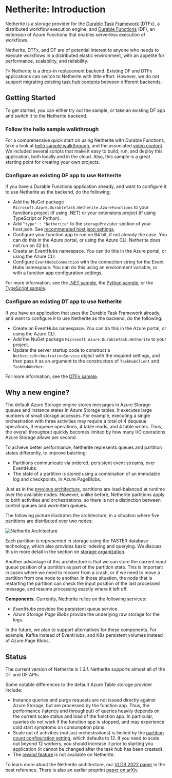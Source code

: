 # Netherite: Introduction

Netherite is a storage provider for the [Durable Task Framework](https://github.com/Azure/durabletask/) (DTFx), a distributed workflow execution engine, and
[Durable Functions](https://github.com/Azure/azure-functions-durable-extension) (DF), an extension of Azure Functions that enables serverless execution of workflows.

Netherite, DTFx, and DF are of potential interest to anyone who needs to execute workflows in a distributed elastic environment, with an appetite for performance, scalability, and reliability.

?> Netherite is a drop-in replacement backend. Existing DF and DTFx applications can switch to Netherite with little effort.
However, we do not support migrating existing [task hub contents](https://learn.microsoft.com/en-us/azure/azure-functions/durable/durable-functions-task-hubs) between different backends.

## Getting Started

To get started, you can either try out the sample, or take an existing DF app and switch it to the Netherite backend.

### Follow the hello sample walkthrough

For a comprehensive quick start on using Netherite with Durable Functions, take a look at [hello sample walkthrough](hello-sample), and the associated [video content](hello-sample?id=walk-through-on-youtube-%f0%9f%8e%a5).
We included several scripts that make it easy to build, run, and deploy this application, both locally and in the cloud.
Also, this sample is a great starting point for creating your own projects.

### Configure an existing DF app to use Netherite

If you have a Durable Functions application already, and want to configure it to use Netherite as the backend, do the following:

- Add the NuGet package `Microsoft.Azure.DurableTask.Netherite.AzureFunctions` to your functions project (if using .NET) or your extensions project (if using TypeScript or Python).
- Add `"type" : "Netherite"` to the `storageProvider` section of your host.json. See [recommended host.json settings](settings).
- Configure your function app to run on 64 bit, if not already the case. You can do this in the Azure portal, or using the Azure CLI. Netherite does not run on 32 bit.
- Create an EventHubs namespace. You can do this in the Azure portal, or using the Azure CLI.
- Configure `EventHubsConnection` with the connection string for the Event Hubs namespace. You can do this using an environment variable, or with a function app configuration settings.

For more information, see the [.NET sample](https://github.com/microsoft/durabletask-netherite/tree/dev/samples/Hello_Netherite_with_DotNetCore), the [Python sample](https://github.com/microsoft/durabletask-netherite/tree/dev/samples/Hello_Netherite_with_Python), or the [TypeScript sample](https://github.com/microsoft/durabletask-netherite/tree/dev/samples/Hello_Netherite_with_TypeScript).

### Configure an existing DT app to use Netherite

If you have an application that uses the Durable Task Framework already, and want to configure it to use Netherite as the backend, do the following:

- Create an EventHubs namespace. You can do this in the Azure portal, or using the Azure CLI.
- Add the NuGet package `Microsoft.Azure.DurableTask.Netherite` to your project.
- Update the server startup code to construct a `NetheriteOrchestrationService` object with the required settings, and then pass it as an argument to the constructors of `TaskHubClient` and `TaskHubWorker`.

For more information, see the [DTFx sample](https://github.com/microsoft/durabletask-netherite/blob/dev/samples/HelloDTFx/HelloDTFx/Program.cs).

## Why a new engine?

The default Azure Storage engine stores messages in Azure Storage queues and instance states in Azure Storage tables. It executes large numbers of small storage accesses. For example, executing a single orchestration with three activities may require a total of 4 dequeue operations, 3 enqueue operations, 4 table reads, and 4 table writes. Thus, the overall throughput quickly becomes limited by how many I/O operations Azure Storage allows per second.

To achieve better performance, Netherite represents queues and partition states differently, to improve batching:

- Partitions communicate via ordered, persistent event streams, over EventHubs.
- The state of a partition is stored using a combination of an immutable log and checkpoints, in Azure PageBlobs.

Just as in the [previous architecture](https://docs.microsoft.com/en-us/azure/azure-functions/durable/durable-functions-perf-and-scale#orchestrator-scale-out), partitions are load-balanced at runtime over the available nodes. However, unlike before, Netherite partitions apply to both activities and orchestrations, so there is not a distinction between control queues and work-item queues.

The following picture illustrates the architecture, in a situation where five partitions are distributed over two nodes:

![Netherite Architecture](images/partitions.png)

Each partition is represented in storage using the FASTER database technology, which also provides basic indexing and querying. We discuss this in more detail in the section on [storage organization](storage?id=description-of-storage-content).

Another advantage of this architecture is that we can store the current input queue position of a partition as part of the partition state. This is important in cases where we need to recover from a crash, or if we need to move a partition from one node to another. In those situation, the node that is restarting the partition can check the input position of the last processed message, and resume processing exactly where it left off.

**Components.** Currently, Netherite relies on the following services:

- *EventHubs* provides the persistent queue service.
- *Azure Storage Page Blobs* provide the underlying raw storage for the logs.

In the future, we plan to support alternatives for these components. For example, Kafka instead of EventHubs, and K8s persistent volumes instead of Azure Page Blobs.

## Status

The current version of Netherite is *1.3.1*. Netherite supports almost all of the DT and DF APIs.

Some notable differences to the default Azure Table storage provider include:

- Instance queries and purge requests are not issued directly against Azure Storage, but are processed by the function app. Thus, the performance (latency and throughput) of queries heavily depends on
the current scale status and load of the function app. In particular, queries do not work if the function app is stopped, and may experience cold start symptoms on consumption plans.
- Scale out of activities (not just orchestrations) is limited by the [partition count configuration setting](https://microsoft.github.io/durabletask-netherite/#/settings?id=partition-count-considerations),
  which defaults to 12. If you need to scale out beyond 12 workers, you should increase it prior to starting you application (it cannot be changed after the task hub has been created).
- The [rewind feature](https://learn.microsoft.com/en-us/azure/azure-functions/durable/durable-functions-http-api#rewind-instance-preview) is not available on Netherite.

To learn more about the Netherite architecture, our [VLDB 2022 paper](https://www.microsoft.com/en-us/research/uploads/prod/2022/07/p1591-burckhardt.pdf) is the best reference. There is also an earlier preprint [paper on arXiv](https://arxiv.org/abs/2103.00033).
